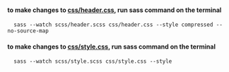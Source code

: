 #### to make changes to [css/header.css](css/header.css), run sass command on the terminal
      sass --watch scss/header.scss css/header.css --style compressed --no-source-map
#### to make changes to [css/style.css](css/style.css), run sass command on the terminal
      sass --watch scss/style.scss css/style.css --style